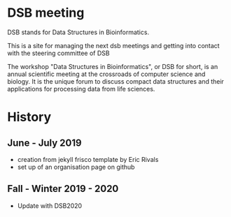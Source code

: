 
# DSB meeting

DSB stands for Data Structures in Bioinformatics.

This is a site for managing the next dsb meetings and getting into contact with the steering committee of DSB

The workshop "Data Structures in Bioinformatics", or DSB for short, is an annual scientific meeting at the crossroads of computer science and biology.
	  It is the unique forum to discuss compact data structures and their applications for processing data from life sciences.


# History 
## June - July 2019
- creation from jekyll frisco template by Eric Rivals
- set up of an organisation page on github



## Fall - Winter 2019 - 2020

* Update with DSB2020 